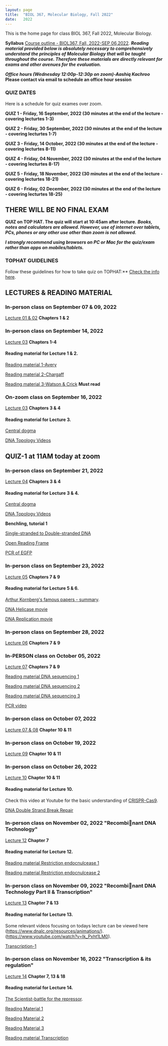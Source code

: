```yaml
---
layout: page
title:  "BIOL 367, Molecular Biology, Fall 2022"
date:   2022
---
```

This is the home page for class BIOL 367, Fall 2022, Molecular Biology.

**Syllabus**
[Course outline - BIOL367, Fall, 2022-SEP 06,2022](https://github.com/kachroolab/kachroolab/files/9505681/BIOL367_Fall2022.course.outline_09062022.pdf). 
**_Reading material provided below is absolutely necessary to comprehensively understand the principles of Molecular Biology that will be taught throughout the course. Therefore these materials are directly relevant for exams and other avenues for the evaluation._** 

**_Office hours (Wednesday 12:00p-12:30p on zoom)-Aashiq Kachroo_ Please contact via email to schedule an office hour session**


### **QUIZ DATES**
Here is a schedule for quiz exames over zoom. 

**QUIZ 1 - Friday, 16 September, 2022 (30 minutes at the end of the lecture - covering lecturtes 1-3)**

**QUIZ 2 - Friday, 30 September, 2022 (30 minutes at the end of the lecture - covering lecturtes 1-7)**

**QUIZ 3 - Friday, 14 October, 2022 (30 minutes at the end of the lecture - covering lecturtes 8-11)**

**QUIZ 4 - Friday, 04 November, 2022 (30 minutes at the end of the lecture - covering lecturtes 8-17)**

**QUIZ 5 - Friday, 18 November, 2022 (30 minutes at the end of the lecture - covering lecturtes 18-21)**

**QUIZ 6 - Friday, 02 December, 2022 (30 minutes at the end of the lecture - covering lecturtes 18-25)**


## **THERE WILL BE NO FINAL EXAM**

**QUIZ on TOP HAT. The quiz will start at 10:45am after lecture.** 
**_Books, notes and calculators are allowed. However, use of internet over tablets, PCs, phones or any other use other than zoom is not allowed._** 

**_I strongly recommend using browsers on PC or Mac for the quiz/exam rather than apps on mobiles/tablets._** 

### **TOPHAT GUIDELINES**
Follow these guidelines for how to take quiz on TOPHAT:** [Check the info here](https://support.tophat.com/s/article/Student-Starting-a-Test).

## **LECTURES & READING MATERIAL**

### **In-person class on September 07 & 09, 2022** 

[Lecture 01 & 02](https://github.com/kachroolab/kachroolab/files/9505714/Lecture.01.pdf) **Chapters 1 & 2**

### **In-person class on September 14, 2022** 

[Lecture 03](https://github.com/kachroolab/kachroolab/files/9565987/Lecture.02.pdf) **Chapters 1-4**

#### Reading material for Lecture 1 & 2.

[Reading material 1-Avery](https://github.com/kachroolab/kachroolab/files/1612069/Avery.1944.pdf)

[Reading material 2-Chargaff](https://github.com/kachroolab/kachroolab/files/1612189/Chargaff.1950.pdf)

[Reading material 3-Watson & Crick](https://github.com/kachroolab/kachroolab/files/1612072/WatsonCrick.1953.pdf) **Must read**

### **On-zoom class on September 16, 2022**

[Lecture 03](https://github.com/kachroolab/kachroolab/files/9584606/Lecture.03.pdf) **Chapters 3 & 4** 

#### Reading material for Lecture 3.

[Central dogma](https://github.com/kachroolab/kachroolab/files/2373012/The.central.dogma_Crick.pdf)

[DNA Topology Videos](https://youtu.be/HyP0cEbqKTc) 

## **QUIZ-1 at 11AM today at zoom** ##

### **In-person class on September 21, 2022**

[Lecture 04](https://github.com/kachroolab/kachroolab/files/9612138/Lecture.04.pdf) **Chapters 3 & 4** 

#### Reading material for Lecture 3 & 4.

[Central dogma](https://github.com/kachroolab/kachroolab/files/2373012/The.central.dogma_Crick.pdf)

[DNA Topology Videos](https://youtu.be/HyP0cEbqKTc) 


**Benchling, tutorial 1**

[Single-stranded to Double-stranded DNA](https://benchling.com/s/seq-8aTNukCNhyxSX1ADFUua)

[Open Reading Frame](https://benchling.com/s/seq-joNMXHm2rItetsAgFM4K)

[PCR of EGFP](https://benchling.com/s/seq-hRjIhBueTToQQjuEqOhp)


### **In-person class on September 23, 2022** 

[Lecture 05](https://github.com/kachroolab/kachroolab/files/9630306/Lecture.05.pdf) **Chapters 7 & 9** 

#### Reading material for Lecture 5 & 6.

[Arthur Kornberg's famous papers - summary](https://profiles.nlm.nih.gov/ps/retrieve/Narrative/WH/p-nid/208). 

[DNA Helicase movie](https://www.youtube.com/watch?v=YzNuLsqMqyE&feature=youtu.be)

[DNA Replication movie](https://dnalc.cshl.edu/resources/3d/04-mechanism-of-replication-advanced.html)

### **In-person class on September 28, 2022** 

[Lecture 06](https://github.com/kachroolab/kachroolab/files/9660698/Lecture.06.pdf) **Chapters 7 & 9** 


### **In-PERSON class on October 05, 2022**

[Lecture 07](https://github.com/kachroolab/kachroolab/files/9711811/Lecture.07.pdf) **Chapters 7 & 9**

[Reading material DNA sequencing 1](https://github.com/kachroolab/kachroolab/files/1639518/DNA.seq.at.40.pdf)

[Reading material DNA sequencing 2](https://github.com/kachroolab/kachroolab/files/2408189/Next.gen.sequencing.1.pdf)

[Reading material DNA sequencing 3](https://github.com/kachroolab/kachroolab/files/2408188/Next.gen.sequencing.2.pdf)

[PCR video](https://dnalc.cshl.edu/view/15475-The-cycles-of-the-polymerase-chain-reaction-PCR-3D-animation.html)

### **In-person class on October 07, 2022**

[Lecture 07 & 08](https://github.com/kachroolab/kachroolab/files/9733510/Lecture.08.pdf) **Chapter 10 & 11**

### **In-person class on October 19, 2022**

[Lecture 09](https://github.com/kachroolab/kachroolab/files/9815823/Lecture.09.pdf) **Chapter 10 & 11**

### **In-person class on October 26, 2022**

[Lecture 10](https://github.com/kachroolab/kachroolab/files/9864399/Lecture.10-11.pdf) **Chapter 10 & 11**

#### Reading material for Lecture 10.
Check this video at Youtube for the basic understanding of [CRISPR-Cas9](https://www.youtube.com/watch?v=6SL2eEUvycI). 

[DNA Double Strand Break Repair](https://github.com/kachroolab/kachroolab/files/2476633/DSBR.review.pdf) 

### **In-person class on November 02, 2022** "Recombinant DNA Technology"

[Lecture 12](https://github.com/kachroolab/kachroolab/files/9915339/Lecture.12.pdf) **Chapter 7**

#### Reading material for Lecture 12.


[Reading material Restriction endocnulcease 1](https://github.com/kachroolab/kachroolab/files/2476634/RE.2.pdf) 

[Reading material Restriction endocnulcease 2](https://github.com/kachroolab/kachroolab/files/2476635/RE.1.pdf) 


### **In-person class on November 09, 2022** "Recombinant DNA Technology Part II & Transcription"

[Lecture 13](https://github.com/kachroolab/kachroolab/files/9966328/Lecture.13.pdf) **Chapter 7 & 13** 

#### Reading material for Lecture 13.

Some relevant videos focusing on todays lecture can be viewed here 
(https://www.dnalc.org/resources/animations/).
(https://www.youtube.com/watch?v=Ik_Pxht1LM0).

[Transcription-1](https://github.com/kachroolab/kachroolab/files/2484228/Transcription.1.pdf)

### **In-person class on November 16, 2022** "Transcription & its regulation"

[Lecture 14](https://github.com/kachroolab/kachroolab/files/10017310/Lecture.14.pdf) **Chapter 7, 13 & 18**  

#### Reading material for Lecture 14.

[The Scientist-battle for the repressor](https://www.youtube.com/watch?v=kdOgoTl9Fog).

[Reading Material 1](https://www.ncbi.nlm.nih.gov/books/NBK21683/)

[Reading Material 2](https://www.ncbi.nlm.nih.gov/books/NBK21954/)

[Reading Material 3](https://www.ncbi.nlm.nih.gov/pmc/articles/PMC3104267/)

[Reading material Transcription](https://github.com/kachroolab/kachroolab/files/2484228/Transcription.1.pdf) 
